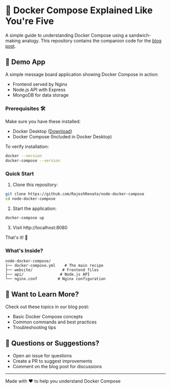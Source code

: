 # 🥪 Docker Compose Explained Like You're Five

A simple guide to understanding Docker Compose using a sandwich-making analogy. This repository contains the companion code for the [blog post](https://dev.to/rajeshrenato).

## 🚀 Demo App

A simple message board application showing Docker Compose in action:
- Frontend served by Nginx
- Node.js API with Express
- MongoDB for data storage

### Prerequisites 🛠️

Make sure you have these installed:
- Docker Desktop ([Download](https://www.docker.com/products/docker-desktop/))
- Docker Compose (Included in Docker Desktop)

To verify installation:
```bash
docker --version
docker-compose --version
```

### Quick Start

1. Clone this repository:
```bash
git clone https://github.com/RajeshRenato/node-docker-compose
cd node-docker-compose
```

2. Start the application:
```bash
docker-compose up
```

3. Visit http://localhost:8080

That's it! 🎉

### What's Inside?

```
node-docker-compose/
├── docker-compose.yml    # The main recipe
├── website/             # Frontend files
├── api/                # Node.js API
└── nginx.conf         # Nginx configuration
```

## 🤔 Want to Learn More?

Check out these topics in our blog post:
- Basic Docker Compose concepts
- Common commands and best practices
- Troubleshooting tips

## 💬 Questions or Suggestions?

- Open an issue for questions
- Create a PR to suggest improvements
- Comment on the blog post for discussions

---
Made with ❤️ to help you understand Docker Compose 